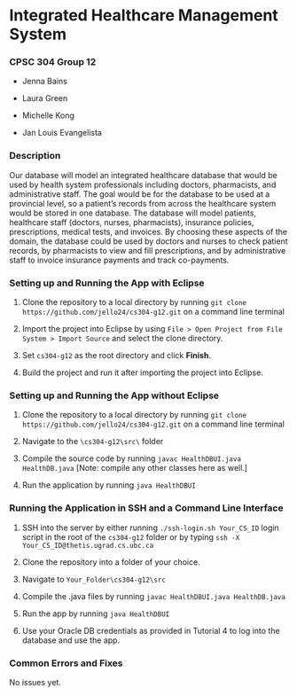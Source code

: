 # Integrated Healthcare Management System
### CPSC 304 Group 12
* Jenna Bains

* Laura Green

* Michelle Kong

* Jan Louis Evangelista

### Description
Our database will model an integrated healthcare database that would be used by health system professionals including doctors, pharmacists, and administrative staff. The goal would be for the database to be used at a provincial level, so a patient’s records from across the healthcare system would be stored in one database. The database will model patients, healthcare staff (doctors, nurses, pharmacists), insurance policies, prescriptions, medical tests, and invoices. By choosing these aspects of the domain, the database could be used by doctors and nurses to check patient records, by pharmacists to view and fill prescriptions, and by administrative staff to invoice insurance payments and track co-payments.  

### Setting up and Running the App with Eclipse

1. Clone the repository to a local directory by running `git clone https://github.com/jello24/cs304-g12.git` on a command line terminal

2. Import the project into Eclipse by using `File > Open Project from File System > Import Source` and select the clone directory.

3. Set `cs304-g12` as the root directory and click **Finish**.

4. Build the project and run it after importing the project into Eclipse.

### Setting up and Running the App without Eclipse 

1. Clone the repository to a local directory by running `git clone https://github.com/jello24/cs304-g12.git` on a command line terminal

2. Navigate to the `\cs304-g12\src\` folder

3. Compile the source code by running `javac HealthDBUI.java HealthDB.java` [Note: compile any other classes here as well.]

4. Run the application by running `java HealthDBUI`

### Running the Application in SSH and a Command Line Interface

1. SSH into the server by either running `./ssh-login.sh Your_CS_ID` login script in the root of the `cs304-g12` folder or by typing `ssh -X Your_CS_ID@thetis.ugrad.cs.ubc.ca`

2. Clone the repository into a folder of your choice.

3. Navigate to `Your_Folder\cs304-g12\src`

4. Compile the .java files by running `javac HealthDBUI.java HealthDB.java`

5. Run the app by running `java HealthDBUI`

6. Use your Oracle DB credentials as provided in Tutorial 4 to log into the database and use the app.

### Common Errors and Fixes
No issues yet.
